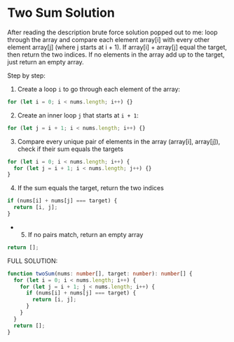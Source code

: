 # Two Sum Solution

After reading the description brute force solution popped out to me: loop through the array and compare each element array[i] with every other element array[j] (where j starts at i + 1). If array[i] + array[j] equal the target, then return the two indices. If no elements in the array add up to the target, just return an empty array.

Step by step:

1. Create a loop `i` to go through each element of the array:

```typescript
for (let i = 0; i < nums.length; i++) {}
```

2. Create an inner loop `j` that starts at `i + 1`:

```typescript
for (let j = i + 1; i < nums.length; i++) {}
```

3. Compare every unique pair of elements in the array (array[i], array[j]), check if their sum equals the targets

```typescript
for (let i = 0; i < nums.length; i++) {
  for (let j = i + 1; i < nums.length; j++) {}
}
```

4. If the sum equals the target, return the two indices

```typescript
if (nums[i] + nums[j] === target) {
  return [i, j];
}
```

- 5. If no pairs match, return an empty array

```typescript
return [];
```

FULL SOLUTION:

```typescript
function twoSum(nums: number[], target: number): number[] {
  for (let i = 0; i < nums.length; i++) {
    for (let j = i + 1; j < nums.length; i++) {
      if (nums[i] + nums[j] === target) {
        return [i, j];
      }
    }
  }
  return [];
}
```
